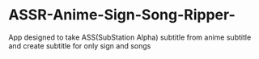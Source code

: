 # ASSR-Anime-Sign-Song-Ripper-
App designed to take ASS(SubStation Alpha) subtitle from anime subtitle and create subtitle for only sign and songs
